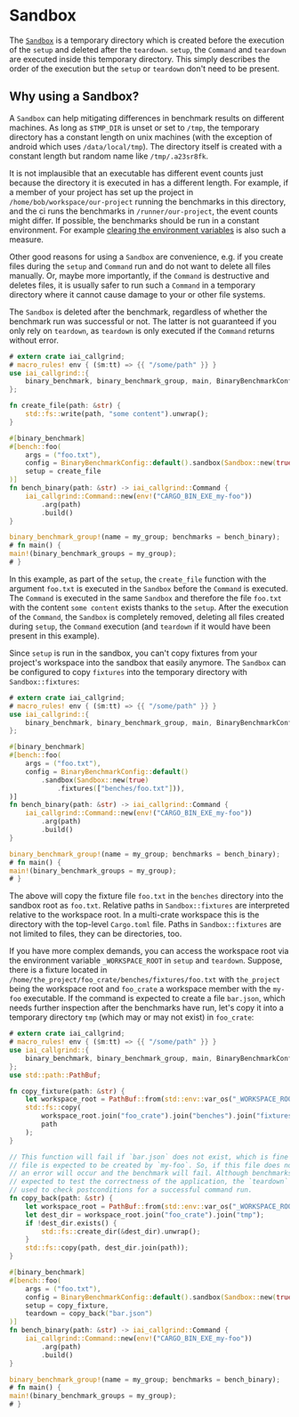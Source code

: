 # Sandbox

The
[`Sandbox`](https://docs.rs/iai-callgrind/0.13.4/iai_callgrind/struct.Sandbox.html)
is a temporary directory which is created before the execution of the `setup`
and deleted after the `teardown`. `setup`, the `Command` and `teardown` are
executed inside this temporary directory. This simply describes the order of the
execution but the `setup` or `teardown` don't need to be present.

## Why using a Sandbox?

A `Sandbox` can help mitigating differences in benchmark results on different
machines. As long as `$TMP_DIR` is unset or set to `/tmp`, the temporary
directory has a constant length on unix machines (with the exception of android
which uses `/data/local/tmp`). The directory itself is created with a constant
length but random name like `/tmp/.a23sr8fk`.

It is not implausible that an executable has different event counts just because
the directory it is executed in has a different length. For example, if a member
of your project has set up the project in `/home/bob/workspace/our-project`
running the benchmarks in this directory, and the ci runs the benchmarks in
`/runner/our-project`, the event counts might differ. If possible, the
benchmarks should be run in a constant environment. For example [clearing the
environment variables](../important.md) is also such a measure.

Other good reasons for using a `Sandbox` are convenience, e.g. if you create
files during the `setup` and `Command` run and do not want to delete all files
manually. Or, maybe more importantly, if the `Command` is destructive and
deletes files, it is usually safer to run such a `Command` in a temporary
directory where it cannot cause damage to your or other file systems.

The `Sandbox` is deleted after the benchmark, regardless of whether the
benchmark run was successful or not. The latter is not guaranteed if you only
rely on `teardown`, as `teardown` is only executed if the `Command` returns
without error.

```rust
# extern crate iai_callgrind;
# macro_rules! env { ($m:tt) => {{ "/some/path" }} }
use iai_callgrind::{
    binary_benchmark, binary_benchmark_group, main, BinaryBenchmarkConfig, Sandbox
};

fn create_file(path: &str) {
    std::fs::write(path, "some content").unwrap();
}

#[binary_benchmark]
#[bench::foo(
    args = ("foo.txt"),
    config = BinaryBenchmarkConfig::default().sandbox(Sandbox::new(true)),
    setup = create_file
)]
fn bench_binary(path: &str) -> iai_callgrind::Command {
    iai_callgrind::Command::new(env!("CARGO_BIN_EXE_my-foo"))
        .arg(path)
        .build()
}

binary_benchmark_group!(name = my_group; benchmarks = bench_binary);
# fn main() {
main!(binary_benchmark_groups = my_group);
# }
```

In this example, as part of the `setup`, the `create_file` function with the
argument `foo.txt` is executed in the `Sandbox` before the `Command` is
executed. The `Command` is executed in the same `Sandbox` and therefore the file
`foo.txt` with the content `some content` exists thanks to the `setup`. After
the execution of the `Command`, the `Sandbox` is completely removed, deleting
all files created during `setup`, the `Command` execution (and `teardown` if it
would have been present in this example).

Since `setup` is run in the sandbox, you can't copy fixtures from your project's
workspace into the sandbox that easily anymore. The `Sandbox` can be configured
to copy `fixtures` into the temporary directory with `Sandbox::fixtures`:

```rust
# extern crate iai_callgrind;
# macro_rules! env { ($m:tt) => {{ "/some/path" }} }
use iai_callgrind::{
    binary_benchmark, binary_benchmark_group, main, BinaryBenchmarkConfig, Sandbox
};

#[binary_benchmark]
#[bench::foo(
    args = ("foo.txt"),
    config = BinaryBenchmarkConfig::default()
        .sandbox(Sandbox::new(true)
            .fixtures(["benches/foo.txt"])),
)]
fn bench_binary(path: &str) -> iai_callgrind::Command {
    iai_callgrind::Command::new(env!("CARGO_BIN_EXE_my-foo"))
        .arg(path)
        .build()
}

binary_benchmark_group!(name = my_group; benchmarks = bench_binary);
# fn main() {
main!(binary_benchmark_groups = my_group);
# }
```

The above will copy the fixture file `foo.txt` in the `benches` directory into
the sandbox root as `foo.txt`. Relative paths in `Sandbox::fixtures` are
interpreted relative to the workspace root. In a multi-crate workspace this is
the directory with the top-level `Cargo.toml` file. Paths in `Sandbox::fixtures`
are not limited to files, they can be directories, too.

If you have more complex demands, you can access the workspace root via the
environment variable `_WORKSPACE_ROOT` in `setup` and `teardown`. Suppose, there
is a fixture located in `/home/the_project/foo_crate/benches/fixtures/foo.txt`
with `the_project` being the workspace root and `foo_crate` a workspace member
with the `my-foo` executable. If the command is expected to create a file
`bar.json`, which needs further inspection after the benchmarks have run, let's
copy it into a temporary directory `tmp` (which may or may not exist) in
`foo_crate`:

```rust
# extern crate iai_callgrind;
# macro_rules! env { ($m:tt) => {{ "/some/path" }} }
use iai_callgrind::{
    binary_benchmark, binary_benchmark_group, main, BinaryBenchmarkConfig, Sandbox
};
use std::path::PathBuf;

fn copy_fixture(path: &str) {
    let workspace_root = PathBuf::from(std::env::var_os("_WORKSPACE_ROOT").unwrap());
    std::fs::copy(
        workspace_root.join("foo_crate").join("benches").join("fixtures").join(path),
        path
    );
}

// This function will fail if `bar.json` does not exist, which is fine as this
// file is expected to be created by `my-foo`. So, if this file does not exist,
// an error will occur and the benchmark will fail. Although benchmarks are not
// expected to test the correctness of the application, the `teardown` can be
// used to check postconditions for a successful command run.
fn copy_back(path: &str) {
    let workspace_root = PathBuf::from(std::env::var_os("_WORKSPACE_ROOT").unwrap());
    let dest_dir = workspace_root.join("foo_crate").join("tmp");
    if !dest_dir.exists() {
        std::fs::create_dir(&dest_dir).unwrap();
    }
    std::fs::copy(path, dest_dir.join(path));
}

#[binary_benchmark]
#[bench::foo(
    args = ("foo.txt"),
    config = BinaryBenchmarkConfig::default().sandbox(Sandbox::new(true)),
    setup = copy_fixture,
    teardown = copy_back("bar.json")
)]
fn bench_binary(path: &str) -> iai_callgrind::Command {
    iai_callgrind::Command::new(env!("CARGO_BIN_EXE_my-foo"))
        .arg(path)
        .build()
}

binary_benchmark_group!(name = my_group; benchmarks = bench_binary);
# fn main() {
main!(binary_benchmark_groups = my_group);
# }
```

